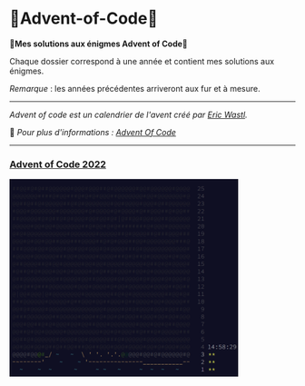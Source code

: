 # 🎅Advent-of-Code🎅
**🎄Mes solutions aux énigmes Advent of Code🎄**

Chaque dossier correspond à une année et contient mes solutions aux énigmes.

*Remarque* : les années précédentes arriveront aux fur et à mesure.

---

*Advent of code est un calendrier de l'avent créé par [Eric Wastl](https://twitter.com/ericwastl).*

🔎 *Pour plus d'informations : [Advent Of Code](https://adventofcode.com/)*

---

### [Advent of Code 2022](https://github.com/TikSL/Advent-of-Code/tree/main/2022)
<a href="https://adventofcode.com/2022"><img src="screen.png" width="80%" /></a>
